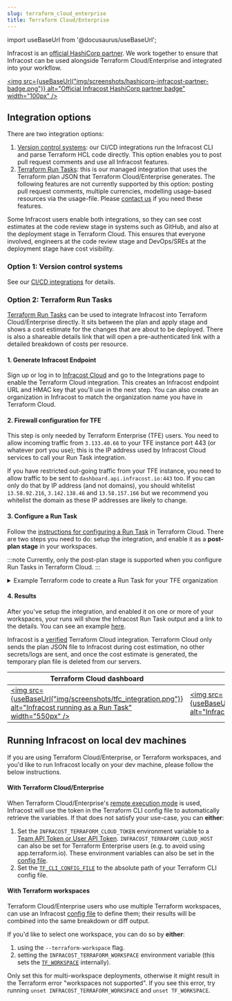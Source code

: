 ```yaml
---
slug: terraform_cloud_enterprise
title: Terraform Cloud/Enterprise
---
```


import useBaseUrl from '@docusaurus/useBaseUrl';

Infracost is an [official HashiCorp partner](https://www.hashicorp.com/partners/tech/infracost). We work together to ensure that Infracost can be used alongside Terraform Cloud/Enterprise and integrated into your workflow.

[<img src={useBaseUrl("img/screenshots/hashicorp-infracost-partner-badge.png")} alt="Official Infracost HashiCorp partner badge" width="100px" />](https://www.hashicorp.com/partners/tech/infracost)

## Integration options

There are two integration options:
1. [Version control systems](#option-1-version-control-systems): our CI/CD integrations run the Infracost CLI and parse Terraform HCL code directly. This option enables you to post pull request comments and use all Infracost features.
2. [Terraform Run Tasks](#option-2-terraform-run-tasks): this is our managed integration that uses the Terraform plan JSON that Terraform Cloud/Enterprise generates. The following features are not currently supported by this option: posting pull request comments, multiple currencies, modelling usage-based resources via the usage-file. Please [contact us](mailto:hello@infracost.io) if you need these features.

Some Infracost users enable both integrations, so they can see cost estimates at the code review stage in systems such as GitHub, and also at the deployment stage in Terraform Cloud. This ensures that everyone involved, engineers at the code review stage and DevOps/SREs at the deployment stage have cost visibility.

### Option 1: Version control systems 

See our [CI/CD integrations](/docs/integrations/cicd/) for details.

### Option 2: Terraform Run Tasks

[Terraform Run Tasks](/blog/terraform-runtasks-what-why-how/) can be used to integrate Infracost into Terraform Cloud/Enterprise directly. It sits between the plan and apply stage and shows a cost estimate for the changes that are about to be deployed. There is also a shareable details link that will open a pre-authenticated link with a detailed breakdown of costs per resource.

#### 1. Generate Infracost Endpoint
Sign up or log in to [Infracost Cloud](https://dashboard.infracost.io/tfc-sign-up) and go to the Integrations page to enable the Terraform Cloud integration. This creates an Infracost endpoint URL and HMAC key that you'll use in the next step. You can also create an organization in Infracost to match the organization name you have in Terraform Cloud.

#### 2. Firewall configuration for TFE

This step is only needed by Terraform Enterprise (TFE) users. You need to allow incoming traffic from `3.133.40.66` to your TFE instance port 443 (or whatever port you use); this is the IP address used by Infracost Cloud services to call your Run Task integration.

If you have restricted out-going traffic from your TFE instance, you need to allow traffic to be sent to `dashboard.api.infracost.io:443` too. If you can only do that by IP address (and not domains), you should whitelist `13.58.92.216`, `3.142.138.46` and `13.58.157.166` but we recommend you whitelist the domain as these IP addresses are likely to change.

#### 3. Configure a Run Task
Follow the [instructions for configuring a Run Task](https://www.terraform.io/docs/cloud/workspaces/run-tasks.html#configuring-a-run-task) in Terraform Cloud. There are two steps you need to do: setup the integration, and enable it as a **post-plan stage** in your workspaces.

:::note
Currently, only the post-plan stage is supported when you configure Run Tasks in Terraform Cloud.
:::

<details><summary>Example Terraform code to create a Run Task for your TFE organization</summary>

  ```
  # You can create Run Tasks for your TFE organization using the Terraform console
  # or inside your Terraform repository:

  resource "tfe_organization_run_task" "example" {
    # Name of your TFE organization
    organization = "org-name"
    # Endpoint URL from Infracost
    url          = "https://dashboard.api.infracost.io/hooks/ABCDE"
    # Name of your Run Task
    name         = "Infracost"
    enabled      = true
    # HMAC Key from Infracost
    hmac_key     = "SUPER_SECRET_KEY"
    description  = "Infracost cost estimation"
  }


  # Now that you have a Run task for your entire Organization,
  # you need to set up individual Run Tasks for each workspace:

  resource "tfe_workspace_run_task" "example" {
    # ID of your workspace
    workspace_id      = resource.tfe_workspace.example.id
    # ID of the organization run task previously created.
    task_id           = resource.tfe_organization_run_task.example.id
    enforcement_level = "advisory"
  }
  ```
</details>

#### 4. Results

After you've setup the integration, and enabled it on one or more of your workspaces, your runs will show the Infracost Run Task output and a link to the details. You can see an example [here](https://dashboard.infracost.io/share/h2h9trnqru8ioy61xtnxywhkoszpw0cg).

Infracost is a [verified](https://www.hashicorp.com/partners/tech/infracost) Terraform Cloud integration. Terraform Cloud only sends the plan JSON file to Infracost during cost estimation, no other secrets/logs are sent, and once the cost estimate is generated, the temporary plan file is deleted from our servers.

| Terraform Cloud dashboard | Details link |
|--------------|-----------|
[<img src={useBaseUrl("img/screenshots/tfc_integration.png")} alt="Infracost running as a Run Task" width="550px" />](/img/screenshots/tfc_integration.png) | [<img src={useBaseUrl("img/screenshots/infracost_dashboard.png")} alt="Infracost details link" width="550px" />](/img/screenshots/infracost_dashboard.png)

## Running Infracost on local dev machines

If you are using Terraform Cloud/Enterprise, or Terraform workspaces, and you'd like to run Infracost locally on your dev machine, please follow the below instructions.

#### With Terraform Cloud/Enterprise

When Terraform Cloud/Enterprise's [remote execution mode](https://www.terraform.io/cloud-docs/workspaces/settings#execution-mode) is used, Infracost will use the token in the Terraform CLI config file to automatically retrieve the variables. If that does not satisfy your use-case, you can **either**:
1. Set the `INFRACOST_TERRAFORM_CLOUD_TOKEN` environment variable to a [Team API Token or User API Token](https://www.terraform.io/docs/cloud/users-teams-organizations/api-tokens.html). `INFRACOST_TERRAFORM_CLOUD_HOST` can also be set for Terraform Enterprise users (e.g. to avoid using app.terraform.io). These environment variables can also be set in the [config file](/docs/features/config_file).
2. Set the [`TF_CLI_CONFIG_FILE`](https://www.terraform.io/docs/commands/environment-variables.html#tf_cli_config_file) to the absolute path of your Terraform CLI config file.

#### With Terraform workspaces

Terraform Cloud/Enterprise users who use multiple Terraform workspaces, can use an Infracost [config file](/docs/features/config_file) to define them; their results will be combined into the same breakdown or diff output.

If you'd like to select one workspace, you can do so by **either**:
1. using the `--terraform-workspace` flag.
2. setting the `INFRACOST_TERRAFORM_WORKSPACE` environment variable (this sets the [`TF_WORKSPACE`](https://www.terraform.io/docs/cli/config/environment-variables.html#tf_workspace) internally).

Only set this for multi-workspace deployments, otherwise it might result in the Terraform error "workspaces not supported". If you see this error, try running `unset INFRACOST_TERRAFORM_WORKSPACE` and `unset TF_WORKSPACE`.
